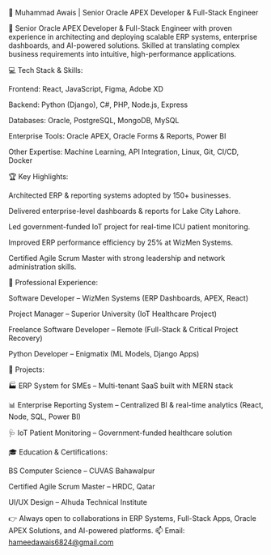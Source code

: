 🚀 Muhammad Awais | Senior Oracle APEX Developer & Full-Stack Engineer

🎯 Senior Oracle APEX Developer & Full-Stack Engineer with proven experience in architecting and deploying scalable ERP systems, enterprise dashboards, and AI-powered solutions. Skilled at translating complex business requirements into intuitive, high-performance applications.

💻 Tech Stack & Skills:

Frontend: React, JavaScript, Figma, Adobe XD

Backend: Python (Django), C#, PHP, Node.js, Express

Databases: Oracle, PostgreSQL, MongoDB, MySQL

Enterprise Tools: Oracle APEX, Oracle Forms & Reports, Power BI

Other Expertise: Machine Learning, API Integration, Linux, Git, CI/CD, Docker

🏆 Key Highlights:

Architected ERP & reporting systems adopted by 150+ businesses.

Delivered enterprise-level dashboards & reports for Lake City Lahore.

Led government-funded IoT project for real-time ICU patient monitoring.

Improved ERP performance efficiency by 25% at WizMen Systems.

Certified Agile Scrum Master with strong leadership and network administration skills.

📌 Professional Experience:

Software Developer – WizMen Systems (ERP Dashboards, APEX, React)

Project Manager – Superior University (IoT Healthcare Project)

Freelance Software Developer – Remote (Full-Stack & Critical Project Recovery)

Python Developer – Enigmatix (ML Models, Django Apps)

📂 Projects:

🏭 ERP System for SMEs – Multi-tenant SaaS built with MERN stack

📊 Enterprise Reporting System – Centralized BI & real-time analytics (React, Node, SQL, Power BI)

🩺 IoT Patient Monitoring – Government-funded healthcare solution

🎓 Education & Certifications:

BS Computer Science – CUVAS Bahawalpur

Certified Agile Scrum Master – HRDC, Qatar

UI/UX Design – Alhuda Technical Institute

👉 Always open to collaborations in ERP Systems, Full-Stack Apps, Oracle APEX Solutions, and AI-powered platforms.
📫 Email: hameedawais6824@gmail.com
